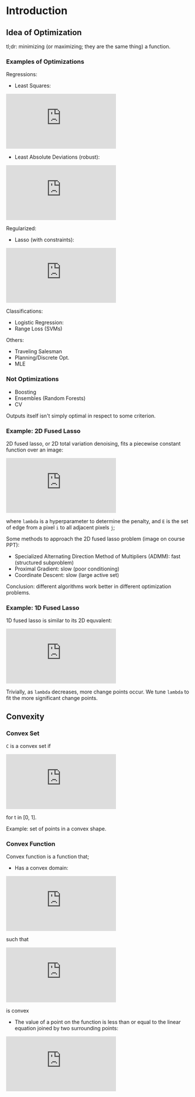 # Introduction

## Idea of Optimization

tl;dr: minimizing (or maximizing; they are the same thing) a function.

### Examples of Optimizations
Regressions:
- Least Squares:

![equation](https://latex.codecogs.com/svg.latex?%5Cmin_%5Cbeta%20%5Csum_%7Bi%3D1%7D%5En%28y_i%20-%20x_i%5E%5Ctop%20%5Cbeta%29%5E2)

- Least Absolute Deviations (robust):

![equation](https://latex.codecogs.com/svg.latex?%5Cmin_%5Cbeta%20%5Csum_%7Bi%3D1%7D%5En%7Cy_i%20-%20x_i%5E%5Ctop%20%5Cbeta%7C)

Regularized:
- Lasso (with constraints):

![equation](https://latex.codecogs.com/svg.latex?%5Cmin_%5Cbeta%20%5Csum_%7Bi%3D1%7D%5En%28y_i%20-%20x_i%5E%5Ctop%20%5Cbeta%29%5E2%20%5C%5C%5Ctext%7Bs.t.%7D%20%5Csum_j%5Em%20%7C%5Cbeta_j%7C%20%5Cle%20t)

Classifications:
- Logistic Regression:
- Range Loss (SVMs)

Others:
- Traveling Salesman
- Planning/Discrete Opt.
- MLE

### Not Optimizations
- Boosting
- Ensembles (Random Forests)
- CV

Outputs itself isn't simply optimal in respect to some criterion.

### Example: 2D Fused Lasso
2D fused lasso, or 2D total variation denoising, fits a piecewise constant function over an image:

![equation](https://latex.codecogs.com/svg.latex?%5Cmin_%5Ctheta%20%5Cfrac%7B1%7D%7B2%7D%20%5Csum_%7Bi%3D1%7D%5En%20%28y_i%20-%20%5Ctheta_i%29%20%5E%202%20&plus;%20%5Clambda%20%5Csum_%7B%28i%2C%20j%29%20%5Cin%20E%7D%20%7C%5Ctheta_i%20-%20%5Ctheta_j%7C)

where `lambda` is a hyperparameter to determine the penalty, and `E` is the set of edge from a pixel `i` to all adjacent pixels `j`;

Some methods to approach the 2D fused lasso problem (image on course PPT):
- Specialized Alternating Direction Method of Multipliers (ADMM): fast (structured subproblem)
- Proximal Gradient: slow (poor conditioning)
- Coordinate Descent: slow (large active set)

Conclusion: different algorithms work better in different optimization problems.

### Example: 1D Fused Lasso
1D fused lasso is similar to its 2D equvalent:

![equation](https://latex.codecogs.com/svg.latex?%5Cmin_%5Ctheta%20%5Cfrac%7B1%7D%7B2%7D%20%5Csum_%7Bi%3D1%7D%5En%20%28y_i%20-%20%5Ctheta_i%29%20%5E%202%20&plus;%20%5Clambda%20%5Csum_%7Bi%3D1%7D%5E%7Bn%20-%201%7D%20%7C%5Ctheta_i%20-%20%5Ctheta_%7Bi%20&plus;%201%7D%7C)

Trivially, as  `lambda` decreases, more change points occur. We tune `lambda` to fit the more significant change points.

## Convexity

### Convex Set

`C` is a convex set if

![equation](https://latex.codecogs.com/svg.latex?x%2Cy%20%5Cin%20C%20%5CLongrightarrow%20tx%20&plus;%20%281%20-%20t%29y%20%5Cin%20C)

for t in [0, 1].

Example: set of points in a convex shape.

### Convex Function

Convex function is a function that;

- Has a convex domain:

![equation](https://latex.codecogs.com/svg.latex?f%3A%5Cmathbb%7BR%7D%5En%5Cto%5Cmathbb%7BR%7D)

such that

![equation](https://latex.codecogs.com/svg.latex?dom%28f%29%5Csubseteq%5Cmathbb%7BR%7D%5En)

is convex

- The value of a point on the function is less than or equal to the linear equation joined by two surrounding points:

![equation](https://latex.codecogs.com/svg.latex?f%28tx%20&plus;%20%281%20-%20t%29y%29%20%5Cle%20tf%28x%29%20&plus;%20%281%20-%20t%29f%28y%29)